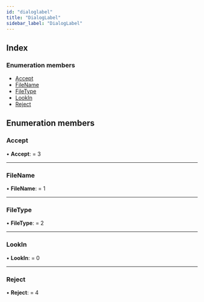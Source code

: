 ```yaml
---
id: "dialoglabel"
title: "DialogLabel"
sidebar_label: "DialogLabel"
---
```


## Index

### Enumeration members

* [Accept](dialoglabel.md#accept)
* [FileName](dialoglabel.md#filename)
* [FileType](dialoglabel.md#filetype)
* [LookIn](dialoglabel.md#lookin)
* [Reject](dialoglabel.md#reject)

## Enumeration members

###  Accept

• **Accept**: = 3

___

###  FileName

• **FileName**: = 1

___

###  FileType

• **FileType**: = 2

___

###  LookIn

• **LookIn**: = 0

___

###  Reject

• **Reject**: = 4
